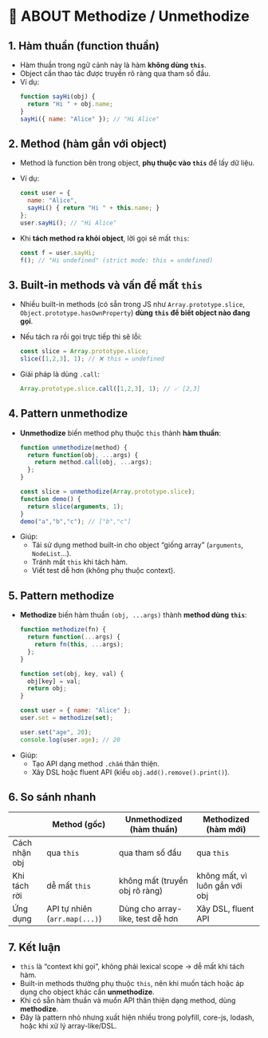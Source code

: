 # 📘 ABOUT Methodize / Unmethodize

## 1. Hàm thuần (function thuần)
- Hàm thuần trong ngữ cảnh này là hàm **không dùng `this`**.
- Object cần thao tác được truyền rõ ràng qua tham số đầu.
- Ví dụ:
  ```js
  function sayHi(obj) {
    return "Hi " + obj.name;
  }
  sayHi({ name: "Alice" }); // "Hi Alice"
  ```

## 2. Method (hàm gắn với object)
- Method là function bên trong object, **phụ thuộc vào `this`** để lấy dữ liệu.
- Ví dụ:
  ```js
  const user = {
    name: "Alice",
    sayHi() { return "Hi " + this.name; }
  };
  user.sayHi(); // "Hi Alice"
  ```

- Khi **tách method ra khỏi object**, lời gọi sẽ mất `this`:
  ```js
  const f = user.sayHi;
  f(); // "Hi undefined" (strict mode: this = undefined)
  ```

## 3. Built-in methods và vấn đề mất `this`
- Nhiều built-in methods (có sẵn trong JS như `Array.prototype.slice`, `Object.prototype.hasOwnProperty`) **dùng `this` để biết object nào đang gọi**.
- Nếu tách ra rồi gọi trực tiếp thì sẽ lỗi:
  ```js
  const slice = Array.prototype.slice;
  slice([1,2,3], 1); // ❌ this = undefined
  ```

- Giải pháp là dùng `.call`:
  ```js
  Array.prototype.slice.call([1,2,3], 1); // ✅ [2,3]
  ```

## 4. Pattern **unmethodize**
- **Unmethodize** biến method phụ thuộc `this` thành **hàm thuần**:
  ```js
  function unmethodize(method) {
    return function(obj, ...args) {
      return method.call(obj, ...args);
    };
  }

  const slice = unmethodize(Array.prototype.slice);
  function demo() {
    return slice(arguments, 1);
  }
  demo("a","b","c"); // ["b","c"]
  ```
- Giúp:
    - Tái sử dụng method built-in cho object “giống array” (`arguments`, `NodeList`...).
    - Tránh mất `this` khi tách hàm.
    - Viết test dễ hơn (không phụ thuộc context).

## 5. Pattern **methodize**
- **Methodize** biến hàm thuần `(obj, ...args)` thành **method dùng `this`**:
  ```js
  function methodize(fn) {
    return function(...args) {
      return fn(this, ...args);
    };
  }

  function set(obj, key, val) {
    obj[key] = val;
    return obj;
  }

  const user = { name: "Alice" };
  user.set = methodize(set);

  user.set("age", 20);
  console.log(user.age); // 20
  ```
- Giúp:
    - Tạo API dạng method `.chấm` thân thiện.
    - Xây DSL hoặc fluent API (kiểu `obj.add().remove().print()`).

## 6. So sánh nhanh

|                | Method (gốc)                   | Unmethodized (hàm thuần)            | Methodized (hàm mới)         |
|----------------|--------------------------------|-------------------------------------|------------------------------|
| Cách nhận obj  | qua `this`                     | qua tham số đầu                     | qua `this`                   |
| Khi tách rời   | dễ mất `this`                  | không mất (truyền obj rõ ràng)      | không mất, vì luôn gắn với obj|
| Ứng dụng       | API tự nhiên (`arr.map(...)`) | Dùng cho array-like, test dễ hơn     | Xây DSL, fluent API          |

## 7. Kết luận
- `this` là “context khi gọi”, không phải lexical scope → dễ mất khi tách hàm.
- Built-in methods thường phụ thuộc `this`, nên khi muốn tách hoặc áp dụng cho object khác cần **unmethodize**.
- Khi có sẵn hàm thuần và muốn API thân thiện dạng method, dùng **methodize**.
- Đây là pattern nhỏ nhưng xuất hiện nhiều trong polyfill, core-js, lodash, hoặc khi xử lý array-like/DSL.  
